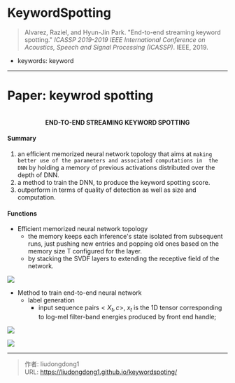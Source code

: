 # KeywordSpotting


> Alvarez, Raziel, and Hyun-Jin Park. "End-to-end streaming keyword spotting." *ICASSP 2019-2019 IEEE International Conference on Acoustics, Speech and Signal Processing (ICASSP)*. IEEE, 2019.
>

- keywords:  keyword

------

# Paper: keywrod spotting

<div align=center>
<br/>
<b>END-TO-END STREAMING KEYWORD SPOTTING
</b>
</div>


#### Summary

1. an efficient memorized neural network topology that aims at `making better use of the parameters and associated computations in  the DNN` by holding a memory of previous  activations distributed over the depth of DNN.
2. a method to train the DNN, to produce the keyword spotting score.
3. outperform in terms of quality of detection as well as size and computation.

#### Functions

- Efficient memorized neural network topology
  - the memory keeps each inference's state isolated from subsequent runs, just pushing new entries and popping old ones based on the memory size T configured for the layer.
  - by stacking the SVDF layers to extending the receptive field of the network.

![](https://lddpicture.oss-cn-beijing.aliyuncs.com/picture/image-20201203171840369.png)

- Method to train end-to-end neural network
  - label generation
    - input sequence pairs$<X_t,c>$, $x_t$ is the 1D tensor corresponding to log-mel filter-band energies produced by  front end handle;

![](https://lddpicture.oss-cn-beijing.aliyuncs.com/picture/image-20201203182041755.png)

![](https://lddpicture.oss-cn-beijing.aliyuncs.com/picture/image-20201203182151232.png)

---

> 作者: liudongdong1  
> URL: https://liudongdong1.github.io/keywordspoting/  

